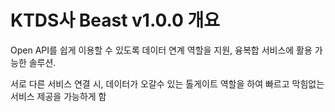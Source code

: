 # KTDS사 Beast v1.0.0 개요

Open API를 쉽게 이용할 수 있도록 데이터 연계 역할을 지원, 융복합 서비스에 활용 가능한 솔루션.

서로 다른 서비스 연결 시, 데이터가 오갈수 있는 톨게이트 역할을 하여 빠르고 막힘없는 서비스 제공을 가능하게 함
